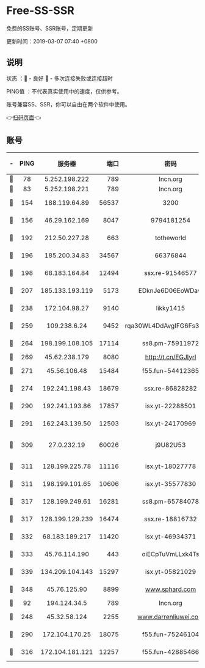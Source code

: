 # Free-SS-SSR

免费的SS账号、SSR账号，定期更新

更新时间：2019-03-07 07:40 +0800

## 说明

状态     ：🙂 - 良好 🙁 - 多次连接失败或连接超时

PING值   ：不代表真实使用中的速度，仅供参考。

账号兼容SS、SSR，你可以自由在两个软件中使用。

👉[扫码页面](https://liesauer.github.io/Free-SS-SSR/)👈

## 账号

|-|PING|服务器|端口|密码|加密方式|区域|
|:----:|:----:|:-----:|-----:|:----:|:----:|:----:|
|🙂|78|5.252.198.222|789|lncn.org|rc4|JP|
|🙂|83|5.252.198.221|789|lncn.org|rc4|JP|
|🙂|154|188.119.64.89|56537|3200|aes-256-cfb|RU|
|🙂|156|46.29.162.169|8047|9794181254|aes-256-cfb|RU|
|🙂|192|212.50.227.28|663|totheworld|aes-256-cfb|US|
|🙂|196|185.200.34.83|34567|66376844|aes-256-cfb|US|
|🙂|198|68.183.164.84|12494|ssx.re-91546577|aes-256-cfb|US|
|🙂|207|185.133.193.119|5173|EDknJe6D06EoWDaw|aes-256-cfb|US|
|🙂|238|172.104.98.27|9140|likky1415|aes-256-cfb|JP|
|🙂|259|109.238.6.24|9452|rqa30WL4DdAvgIFG6Fs3znzTa|aes-256-cfb|FR|
|🙂|264|198.199.108.105|17114|ss8.pm-75911972|aes-256-cfb|US|
|🙂|269|45.62.238.179|8080|http://t.cn/EGJIyrl|rc4-md5|CA|
|🙂|271|45.56.106.48|15484|f55.fun-54412365|aes-256-cfb|US|
|🙂|274|192.241.198.43|18679|ssx.re-86828282|aes-256-cfb|US|
|🙂|290|192.241.193.86|17857|isx.yt-22288501|aes-256-cfb|US|
|🙂|291|162.243.139.50|12503|isx.yt-24170969|aes-256-cfb|US|
|🙂|309|27.0.232.19|60026|j9U82U53|xchacha20-ietf-poly1305|HK|
|🙂|311|128.199.225.78|11116|isx.yt-18027778|aes-256-cfb|SG|
|🙂|311|198.199.101.65|10606|isx.yt-35577830|aes-256-cfb|US|
|🙂|317|128.199.249.61|16281|ss8.pm-65784078|aes-256-cfb|SG|
|🙂|317|128.199.129.239|16474|ssx.re-18816732|aes-256-cfb|SG|
|🙂|332|68.183.189.217|11420|isx.yt-46934371|aes-256-cfb|SG|
|🙂|333|45.76.114.190|443|oiECpTuVmLLxk4Ts|aes-256-cfb|AU|
|🙂|339|134.209.104.143|15297|isx.yt-05821029|aes-256-cfb|SG|
|🙂|348|45.76.125.90|8899|www.sphard.com|aes-256-cfb|AU|
|🙂|92|194.124.34.5|789|lncn.org|rc4|JP|
|🙂|248|45.32.58.124|2255|www.darrenliuwei.com|aes-256-cfb|JP|
|🙂|290|172.104.170.25|18075|f55.fun-75246104|aes-256-cfb|SG|
|🙂|316|172.104.181.121|12257|f55.fun-42885466|aes-256-cfb|SG|
